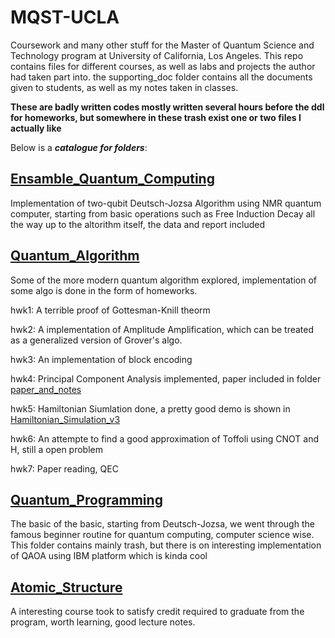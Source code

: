 # MQST-UCLA
Coursework and many other stuff for the Master of Quantum Science and Technology program at University of California, Los Angeles. This repo contains files for different courses, as well as labs and projects the author had taken part into. the supporting_doc folder contains all the documents given to students, as well as my notes taken in classes. 

**These are badly written codes mostly written several hours before the ddl for homeworks, but somewhere in these trash exist one or two files I actually like**

Below is a ***catalogue for folders***:

## [Ensamble_Quantum_Computing](ensamble_quantum_computing)

Implementation of two-qubit Deutsch-Jozsa Algorithm using NMR quantum computer, starting from basic operations such as Free Induction Decay all the way up to the altorithm itself, the data and report included

## [Quantum_Algorithm](quantum_algorithm)

Some of the more modern quantum algorithm explored, implementation of some algo is done in the form of homeworks.

hwk1: A terrible proof of Gottesman-Knill theorm

hwk2: A implementation of Amplitude Amplification, which can be treated as a generalized version of Grover's algo.

hwk3: An implementation of block encoding

hwk4: Principal Component Analysis implemented, paper included in folder [paper_and_notes](quantum_algorithm/hwk4/paper_and_notes)

hwk5: Hamiltonian Siumlation done, a pretty good demo is shown in [Hamiltonian_Simulation_v3](quantum_algorithm/hwk5/Hamiltonian_Simulation_v3.ipynb)

hwk6: An attempte to find a good approximation of Toffoli using CNOT and H, still a open problem

hwk7: Paper reading, QEC


## [Quantum_Programming](quantum_programming)

The basic of the basic, starting from Deutsch-Jozsa, we went through the famous beginner routine for quantum computing, computer science wise. This folder contains mainly trash, but there is on interesting implementation of QAOA using IBM platform which is kinda cool

## [Atomic_Structure](atomic_structure)

A interesting course took to satisfy credit required to graduate from the program, worth learning, good lecture notes.